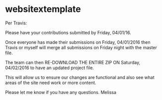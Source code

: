 # websitextemplate
Per Travis:

Please have your contributions submitted by Friday, 04/01/16. 

Once everyone has made their submissions on Friday, 04/01/2016 then Travis or myself will merge all submissions on Friday night with the master file. 

The team can then RE-DOWNLOAD THE ENTIRE ZIP ON Saturday, 04/02/2016 to have an updated project file. 

This will allow us to ensure our changes are functional and also see what areas of the site need work or more content.

Please let me know if you have any questions.
Melissa
